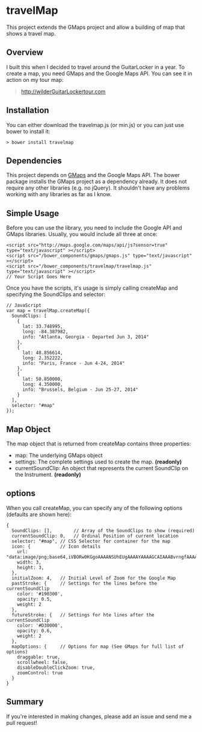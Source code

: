 # travelMap

This project extends the GMaps project and allow a building of map that shows a travel map.

## Overview

I built this when I decided to travel around the GuitarLocker in a year. To create a map, you need GMaps and the Google Maps API. You can see it in action on my tour map:

> http://wilderGuitarLockertour.com

## Installation

You can either download the travelmap.js (or min.js) or you can just use bower to install it:

```
> bower install travelmap
```
## Dependencies

This project depends on [GMaps](https://github.com/hpneo/gmaps) and the Google Maps API. The bower package installs the GMaps project as a dependency already. It does not require any other libraries (e.g. no jQuery). It shouldn't have any problems working with any libraries as far as I know.

## Simple Usage

Before you can use the library, you need to include the Google API and GMaps libraries. Usually, you would include all three at once:

```
<script src="http://maps.google.com/maps/api/js?sensor=true" type="text/javascript" ></script>
<script src="/bower_components/gmaps/gmaps.js" type="text/javascript" ></script>
<script src="/bower_components/travelmap/travelmap.js" type="text/javascript" ></script>
// Your Script Goes Here
```

Once you have the scripts, it's usage is simply calling createMap and specifying the SoundClips and selector:

```
// JavaScript
var map = travelMap.createMap({
  SoundClips: [
    { 
      lat: 33.748995, 
      long: -84.387982, 
      info: "Atlanta, Georgia - Departed Jun 3, 2014" 
    },
    { 
      lat: 48.856614, 
      long: 2.352222, 
      info: "Paris, France - Jun 4-24, 2014" 
    },
    { 
      lat: 50.850000, 
      long: 4.350000, 
      info: "Brussels, Belgium - Jun 25-27, 2014" 
    }
  ],
  selector: "#map"
});
```

## Map Object

The map object that is returned from createMap contains three properties:

* map: The underlying GMaps object
* settings: The complete settings used to create the map. **(readonly)**
* currentSoundClip: An object that represents the current SoundClip on the Instrument. **(readonly)**

## options

When you call createMap, you can specify any of the following options (defaults are shown here):

```
{
  SoundClips: [],        // Array of the SoundClips to show (required)
  currentSoundClip: 0,   // Ordinal Position of current location
  selector: "#map", // CSS Selector for container for the map
  icon: {           // Icon details
    url: "data:image/png;base64,iVBORw0KGgoAAAANSUhEUgAAAAYAAAAGCAIAAABvrngfAAAAAXNSR0IArs4c6QAAAARnQU1BAACxjwv8YQUAAAAJcEhZcwAADsMAAA7DAcdvqGQAAAAadEVYdFNvZnR3YXJlAFBhaW50Lk5FVCB2My41LjExR/NCNwAAAA1JREFUGFdjoDNgYAAAAHIAAejt7scAAAAASUVORK5CYII=",
    width: 3,
    height: 3,
  },
  initialZoom: 4,   // Initial Level of Zoom for the Google Map
  pastStroke: {     // Settings for the lines before the currentSoundClip
    color: '#190300', 
    opacity: 0.5,
    weight: 2
  },
  futureStroke: {   // Settings for hte lines after the currentSoundClip
    color: '#D30000',
    opacity: 0.6,
    weight: 2
  },
  mapOptions: {     // Options for map (See GMaps for full list of options)
    draggable: true,
    scrollwheel: false,
    disableDoubleClickZoom: true,
    zoomControl: true
  }
}
```

## Summary

If you're interested in making changes, please add an issue and send me a pull request! 